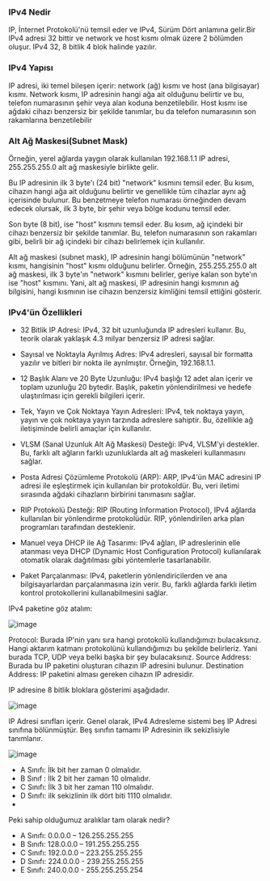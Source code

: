 ### IPv4 Nedir
IP, İnternet Protokolü'nü temsil eder ve IPv4, Sürüm Dört anlamına gelir.Bir IPv4 adresi 32 bittir ve network ve host kısmı olmak üzere 2 bölümden oluşur. IPv4 32, 8 bitlik 4 blok halinde yazılır.

### IPv4 Yapısı
IP adresi, iki temel bileşen içerir: network (ağ) kısmı ve host (ana bilgisayar) kısmı. Network kısmı, IP adresinin hangi ağa ait olduğunu belirtir ve bu, telefon numarasının şehir veya alan koduna benzetilebilir. Host kısmı ise ağdaki cihazı benzersiz bir şekilde tanımlar, bu da telefon numarasının son rakamlarına benzetilebilir

### Alt Ağ Maskesi(Subnet Mask)
Örneğin, yerel ağlarda yaygın olarak kullanılan 192.168.1.1 IP adresi, 255.255.255.0 alt ağ maskesiyle birlikte gelir.

Bu IP adresinin ilk 3 byte'ı (24 bit) "network" kısmını temsil eder. Bu kısım, cihazın hangi ağa ait olduğunu belirtir ve genellikle tüm cihazlar aynı ağ içerisinde bulunur. Bu benzetmeye telefon numarası örneğinden devam edecek olursak, ilk 3 byte, bir şehir veya bölge kodunu temsil eder.

Son byte (8 bit), ise "host" kısmını temsil eder. Bu kısım, ağ içindeki bir cihazı benzersiz bir şekilde tanımlar. Bu, telefon numarasının son rakamları gibi, belirli bir ağ içindeki bir cihazı belirlemek için kullanılır.

Alt ağ maskesi (subnet mask), IP adresinin hangi bölümünün "network" kısmı, hangisinin "host" kısmı olduğunu belirler. Örneğin, 255.255.255.0 alt ağ maskesi, ilk 3 byte'ın "network" kısmını belirler, geriye kalan son byte'ın ise "host" kısmını. Yani, alt ağ maskesi, IP adresinin hangi kısmının ağ bilgisini, hangi kısmının ise cihazın benzersiz kimliğini temsil ettiğini gösterir.

### IPv4'ün Özellikleri
* 32 Bitlik IP Adresi: IPv4, 32 bit uzunluğunda IP adresleri kullanır. Bu, teorik olarak yaklaşık 4.3 milyar benzersiz IP adresi sağlar.
 
* Sayısal ve Noktayla Ayrılmış Adres: IPv4 adresleri, sayısal bir formatta yazılır ve bitleri bir nokta ile ayrılmıştır. Örneğin, 192.168.1.1.
  
* 12 Başlık Alanı ve 20 Byte Uzunluğu: IPv4 başlığı 12 adet alan içerir ve toplam uzunluğu 20 bytedir. Başlık, paketin yönlendirilmesi ve hedefe ulaştırılması için gerekli bilgileri içerir.
  
* Tek, Yayın ve Çok Noktaya Yayın Adresleri: IPv4, tek noktaya yayın, yayın ve çok noktaya yayın tarzında adreslere sahiptir. Bu, özellikle ağ iletişiminde belirli amaçlar için kullanılır.
  
* VLSM (Sanal Uzunluk Alt Ağ Maskesi) Desteği: IPv4, VLSM'yi destekler. Bu, farklı alt ağların farklı uzunluklarda alt ağ maskeleri kullanmasını sağlar.

* Posta Adresi Çözümleme Protokolü (ARP): ARP, IPv4'ün MAC adresini IP adresi ile eşleştirmek için kullanılan bir protokoldür. Bu, veri iletimi sırasında ağdaki cihazların birbirini tanımasını sağlar.

* RIP Protokolü Desteği: RIP (Routing Information Protocol), IPv4 ağlarda kullanılan bir yönlendirme protokolüdür. RIP, yönlendirilen arka plan programları tarafından desteklenir.
  
* Manuel veya DHCP ile Ağ Tasarımı: IPv4 ağları, IP adreslerinin elle atanması veya DHCP (Dynamic Host Configuration Protocol) kullanılarak otomatik olarak dağıtılması gibi yöntemlerle tasarlanabilir.
  
* Paket Parçalanması: IPv4, paketlerin yönlendiricilerden ve ana bilgisayarlardan parçalanmasına izin verir. Bu, farklı ağlarda farklı iletim kontrol protokollerini kullanabilmesini sağlar.

IPv4 paketine göz atalım:

![image](https://github.com/sumeyyaakbulut/IP/assets/62395974/b71354c1-cf45-4c69-924f-a89310d1fa88)

Protocol: Burada IP'nin yanı sıra hangi protokolü kullandığımızı bulacaksınız. Hangi aktarım katmanı protokolünü kullandığımızı bu şekilde belirleriz. Yani burada TCP, UDP veya belki başka bir şey bulacaksınız.
Source Address: Burada bu IP paketini oluşturan cihazın IP adresini bulunur.
Destination Address: IP paketini alması gereken cihazın IP adresidir.

IP adresine 8 bitlik bloklara gösterimi aşağıdadır.


![image](https://github.com/sumeyyaakbulut/IP/assets/62395974/eeb8350c-81a8-4ec9-aee6-94f63c9ba8ad)

IP Adresi sınıfları içerir. Genel olarak, IPv4 Adresleme sistemi beş IP Adresi sınıfına bölünmüştür. Beş sınıfın tamamı IP Adresinin ilk sekizlisiyle tanımlanır.

![image](https://github.com/sumeyyaakbulut/IP/assets/62395974/c571e003-7623-4fd7-bb81-5c5fac832263)

* A Sınıfı: İlk bit her zaman 0 olmalıdır.
* B Sınıf : İlk 2 bit her zaman 10 olmalıdır.
* C Sınıfı: İlk 3 bit her zaman 110 olmalıdır.
* D Sınıfı: ilk sekizlinin ilk dört biti 1110 olmalıdır.
* 
Peki sahip olduğumuz aralıklar tam olarak nedir?

* A Sınıfı: 0.0.0.0 –   126.255.255.255
* B Sınıfı: 128.0.0.0 – 191.255.255.255
* C Sınıfı: 192.0.0.0 – 223.255.255.255
* D Sınıfı: 224.0.0.0 - 239.255.255.255
* E Sınıfı: 240.0.0.0 - 255.255.255.254

